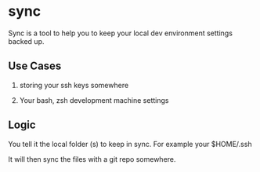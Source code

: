 # sync

Sync is a tool to help you to keep your local dev environment settings backed up.


## Use Cases

1. storing your ssh keys somewhere

2. Your bash, zsh development machine settings

## Logic

You tell it the local folder (s) to keep in sync. For example your $HOME/.ssh

It will then sync the files with a git repo somewhere.
